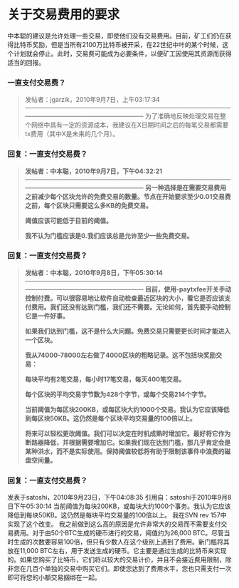 # 关于交易费用的要求

中本聪的建议是允许处理一些交易，即使他们没有交易费用。目前，矿工们仍在获得比特币奖励，但是当所有2100万比特币被开采，在22世纪中叶的某个时候，这个计划就会停止。此时，交易费可能成为必要条件，以便矿工因使用其资源而获得适当的回报。

### 一直支付交易费？

> 发帖者：jgarzik，2010年9月7日，上午03:17:34
> ————————————————————————————————————————————————————
> 为了准确地反映处理交易在整个网络中具有一定的资源成本，我建议在X日期时间之后的每笔交易都需要tx费用（其中X是未来的几个月）。

### 回复：一直支付交易费？

> **发帖者：中本聪，2010年9月7日，下午04:32:21**
> ————————————————————————————————————————————————————
> **另一种选择是在需要交易费用之前减少每个区块允许的免费交易的数量。节点在开始要求至少0.01交易费之前，每个区块只需要这么多KB的免费交易。**
>
> **阈值应该可能低于目前的阈值。**
>
> **我不认为门槛应该是0.我们应该总是允许至少一些免费交易。**

### 回复：一直支付交易费？

> **发帖者：中本聪，2010年9月8日，下午05:30:14**
> ————————————————————————————————————————————————————
> **目前，使用-paytxfee开关手动控制付费。可以很容易地让软件自动检查最近区块的大小，看它是否应该支付费用。我们还没有达到门槛，我们还不需要。无论如何，首先要手动控制它是一件好事。**
>
> **如果我们达到门槛，这不是什么大问题。免费交易只需要更长时间才能进入一个区块。**
>
> **我从74000-78000左右做了4000区块的粗略记录。这不包括块奖励交易：**
>
> **每块平均有2笔交易，每小时17笔交易，每天400笔交易。**
>
> **每个区块的平均交易字节数为428个字节，或每个交易214个字节。**
>
> **当前阈值为每区块200KB，或每区块大约1000个交易。我认为它应该降低到每区块50KB。这仍然是每个区块平均交易量的100倍以上。**
>
> **将来可以轻松更改阈值。我们可以决定在时机成熟时增加它。最好将它作为断路器降低，并根据需要增加它。如果我们现在达到门槛，那几乎肯定会是某种洪水，而不是实际使用。保持阈值较低将有助于限制该事件中浪费的磁盘空间量。**

### 回复：一直支付交易费？

发表于satoshi，2010年9月23日，下午04:08:35
引用自：satoshi于2010年9月8日下午05:30:14
当前阈值为每块200KB，或每块大约1000个事务。我认为它应该降低到每块50KB。这仍然是每块平均交易量的100倍以上。
我在SVN rev 157中实现了这个改变。
我之前做到这么高的原因是允许非常大的交易而不需要支付交易费用。对于由50个BTC生成的硬币进行的交易，阈值约为26,000 BTC。尽管当时生成的次数要容易100倍，但只有少数人在这个级别上遇到了费用。新门槛将其放在11,000 BTC左右，用于发送生成的硬币。它主要是通过生成的比特币来实现的。如果您购买了比特币，它们将以较大的交易计价，并且不会接近费用限制，除非您在几百个单独的交易中购买它们。即使您达到了费用水平，您也只需支付一次即可将您的小额交易捆绑在一起。



